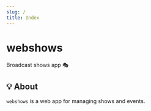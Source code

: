 ```yaml
---
slug: /
title: Index
---
```


# webshows

Broadcast shows app 🎭

## 💡 About

`webshows` is a web app for managing shows and events.
